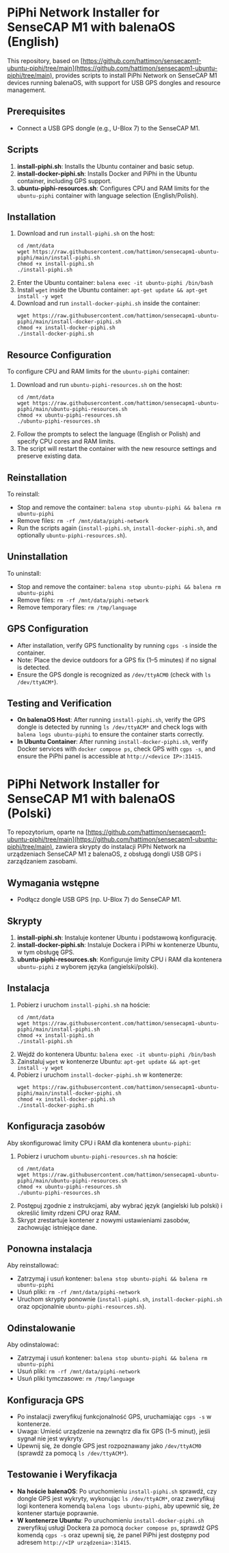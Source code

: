 # PiPhi Network Installer for SenseCAP M1 with balenaOS (English)

This repository, based on [https://github.com/hattimon/sensecapm1-ubuntu-piphi/tree/main](https://github.com/hattimon/sensecapm1-ubuntu-piphi/tree/main), provides scripts to install PiPhi Network on SenseCAP M1 devices running balenaOS, with support for USB GPS dongles and resource management.

## Prerequisites
- Connect a USB GPS dongle (e.g., U-Blox 7) to the SenseCAP M1.

## Scripts
1. **install-piphi.sh**: Installs the Ubuntu container and basic setup.
2. **install-docker-piphi.sh**: Installs Docker and PiPhi in the Ubuntu container, including GPS support.
3. **ubuntu-piphi-resources.sh**: Configures CPU and RAM limits for the `ubuntu-piphi` container with language selection (English/Polish).

## Installation
1. Download and run `install-piphi.sh` on the host:
   ```
   cd /mnt/data
   wget https://raw.githubusercontent.com/hattimon/sensecapm1-ubuntu-piphi/main/install-piphi.sh
   chmod +x install-piphi.sh
   ./install-piphi.sh
   ```
2. Enter the Ubuntu container: `balena exec -it ubuntu-piphi /bin/bash`
3. Install `wget` inside the Ubuntu container: `apt-get update && apt-get install -y wget`
4. Download and run `install-docker-piphi.sh` inside the container:
   ```
   wget https://raw.githubusercontent.com/hattimon/sensecapm1-ubuntu-piphi/main/install-docker-piphi.sh
   chmod +x install-docker-piphi.sh
   ./install-docker-piphi.sh
   ```

## Resource Configuration
To configure CPU and RAM limits for the `ubuntu-piphi` container:
1. Download and run `ubuntu-piphi-resources.sh` on the host:
   ```
   cd /mnt/data
   wget https://raw.githubusercontent.com/hattimon/sensecapm1-ubuntu-piphi/main/ubuntu-piphi-resources.sh
   chmod +x ubuntu-piphi-resources.sh
   ./ubuntu-piphi-resources.sh
   ```
2. Follow the prompts to select the language (English or Polish) and specify CPU cores and RAM limits.
3. The script will restart the container with the new resource settings and preserve existing data.

## Reinstallation
To reinstall:
- Stop and remove the container: `balena stop ubuntu-piphi && balena rm ubuntu-piphi`
- Remove files: `rm -rf /mnt/data/piphi-network`
- Run the scripts again (`install-piphi.sh`, `install-docker-piphi.sh`, and optionally `ubuntu-piphi-resources.sh`).

## Uninstallation
To uninstall:
- Stop and remove the container: `balena stop ubuntu-piphi && balena rm ubuntu-piphi`
- Remove files: `rm -rf /mnt/data/piphi-network`
- Remove temporary files: `rm /tmp/language`

## GPS Configuration
- After installation, verify GPS functionality by running `cgps -s` inside the container.
- Note: Place the device outdoors for a GPS fix (1–5 minutes) if no signal is detected.
- Ensure the GPS dongle is recognized as `/dev/ttyACM0` (check with `ls /dev/ttyACM*`).

## Testing and Verification
- **On balenaOS Host**: After running `install-piphi.sh`, verify the GPS dongle is detected by running `ls /dev/ttyACM*` and check logs with `balena logs ubuntu-piphi` to ensure the container starts correctly.
- **In Ubuntu Container**: After running `install-docker-piphi.sh`, verify Docker services with `docker compose ps`, check GPS with `cgps -s`, and ensure the PiPhi panel is accessible at `http://<device IP>:31415`.

# PiPhi Network Installer for SenseCAP M1 with balenaOS (Polski)

To repozytorium, oparte na [https://github.com/hattimon/sensecapm1-ubuntu-piphi/tree/main](https://github.com/hattimon/sensecapm1-ubuntu-piphi/tree/main), zawiera skrypty do instalacji PiPhi Network na urządzeniach SenseCAP M1 z balenaOS, z obsługą dongli USB GPS i zarządzaniem zasobami.

## Wymagania wstępne
- Podłącz dongle USB GPS (np. U-Blox 7) do SenseCAP M1.

## Skrypty
1. **install-piphi.sh**: Instaluje kontener Ubuntu i podstawową konfigurację.
2. **install-docker-piphi.sh**: Instaluje Dockera i PiPhi w kontenerze Ubuntu, w tym obsługę GPS.
3. **ubuntu-piphi-resources.sh**: Konfiguruje limity CPU i RAM dla kontenera `ubuntu-piphi` z wyborem języka (angielski/polski).

## Instalacja
1. Pobierz i uruchom `install-piphi.sh` na hoście:
   ```
   cd /mnt/data
   wget https://raw.githubusercontent.com/hattimon/sensecapm1-ubuntu-piphi/main/install-piphi.sh
   chmod +x install-piphi.sh
   ./install-piphi.sh
   ```
2. Wejdź do kontenera Ubuntu: `balena exec -it ubuntu-piphi /bin/bash`
3. Zainstaluj `wget` w kontenerze Ubuntu: `apt-get update && apt-get install -y wget`
4. Pobierz i uruchom `install-docker-piphi.sh` w kontenerze:
   ```
   wget https://raw.githubusercontent.com/hattimon/sensecapm1-ubuntu-piphi/main/install-docker-piphi.sh
   chmod +x install-docker-piphi.sh
   ./install-docker-piphi.sh
   ```

## Konfiguracja zasobów
Aby skonfigurować limity CPU i RAM dla kontenera `ubuntu-piphi`:
1. Pobierz i uruchom `ubuntu-piphi-resources.sh` na hoście:
   ```
   cd /mnt/data
   wget https://raw.githubusercontent.com/hattimon/sensecapm1-ubuntu-piphi/main/ubuntu-piphi-resources.sh
   chmod +x ubuntu-piphi-resources.sh
   ./ubuntu-piphi-resources.sh
   ```
2. Postępuj zgodnie z instrukcjami, aby wybrać język (angielski lub polski) i określić limity rdzeni CPU oraz RAM.
3. Skrypt zrestartuje kontener z nowymi ustawieniami zasobów, zachowując istniejące dane.

## Ponowna instalacja
Aby reinstallować:
- Zatrzymaj i usuń kontener: `balena stop ubuntu-piphi && balena rm ubuntu-piphi`
- Usuń pliki: `rm -rf /mnt/data/piphi-network`
- Uruchom skrypty ponownie (`install-piphi.sh`, `install-docker-piphi.sh` oraz opcjonalnie `ubuntu-piphi-resources.sh`).

## Odinstalowanie
Aby odinstalować:
- Zatrzymaj i usuń kontener: `balena stop ubuntu-piphi && balena rm ubuntu-piphi`
- Usuń pliki: `rm -rf /mnt/data/piphi-network`
- Usuń pliki tymczasowe: `rm /tmp/language`

## Konfiguracja GPS
- Po instalacji zweryfikuj funkcjonalność GPS, uruchamiając `cgps -s` w kontenerze.
- Uwaga: Umieść urządzenie na zewnątrz dla fix GPS (1–5 minut), jeśli sygnał nie jest wykryty.
- Upewnij się, że dongle GPS jest rozpoznawany jako `/dev/ttyACM0` (sprawdź za pomocą `ls /dev/ttyACM*`).

## Testowanie i Weryfikacja
- **Na hoście balenaOS**: Po uruchomieniu `install-piphi.sh` sprawdź, czy dongle GPS jest wykryty, wykonując `ls /dev/ttyACM*`, oraz zweryfikuj logi kontenera komendą `balena logs ubuntu-piphi`, aby upewnić się, że kontener startuje poprawnie.
- **W kontenerze Ubuntu**: Po uruchomieniu `install-docker-piphi.sh` zweryfikuj usługi Dockera za pomocą `docker compose ps`, sprawdź GPS komendą `cgps -s` oraz upewnij się, że panel PiPhi jest dostępny pod adresem `http://<IP urządzenia>:31415`.

